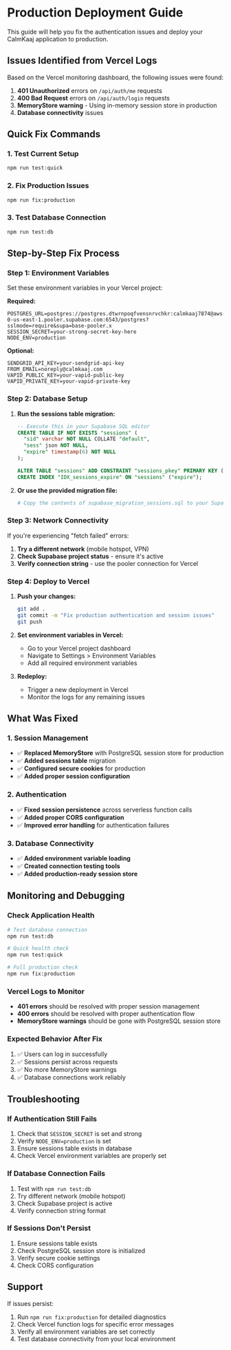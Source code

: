 # Production Deployment Guide

This guide will help you fix the authentication issues and deploy your CalmKaaj application to production.

## Issues Identified from Vercel Logs

Based on the Vercel monitoring dashboard, the following issues were found:

1. **401 Unauthorized** errors on `/api/auth/me` requests
2. **400 Bad Request** errors on `/api/auth/login` requests  
3. **MemoryStore warning** - Using in-memory session store in production
4. **Database connectivity** issues

## Quick Fix Commands

### 1. Test Current Setup
```bash
npm run test:quick
```

### 2. Fix Production Issues
```bash
npm run fix:production
```

### 3. Test Database Connection
```bash
npm run test:db
```

## Step-by-Step Fix Process

### Step 1: Environment Variables

Set these environment variables in your Vercel project:

**Required:**
```
POSTGRES_URL=postgres://postgres.dtwrnpoqfvensnrvchkr:calmkaaj7874@aws-0-us-east-1.pooler.supabase.com:6543/postgres?sslmode=require&supa=base-pooler.x
SESSION_SECRET=your-strong-secret-key-here
NODE_ENV=production
```

**Optional:**
```
SENDGRID_API_KEY=your-sendgrid-api-key
FROM_EMAIL=noreply@calmkaaj.com
VAPID_PUBLIC_KEY=your-vapid-public-key
VAPID_PRIVATE_KEY=your-vapid-private-key
```

### Step 2: Database Setup

1. **Run the sessions table migration:**
   ```sql
   -- Execute this in your Supabase SQL editor
   CREATE TABLE IF NOT EXISTS "sessions" (
     "sid" varchar NOT NULL COLLATE "default",
     "sess" json NOT NULL,
     "expire" timestamp(6) NOT NULL
   );
   
   ALTER TABLE "sessions" ADD CONSTRAINT "sessions_pkey" PRIMARY KEY ("sid");
   CREATE INDEX "IDX_sessions_expire" ON "sessions" ("expire");
   ```

2. **Or use the provided migration file:**
   ```bash
   # Copy the contents of supabase_migration_sessions.sql to your Supabase SQL editor
   ```

### Step 3: Network Connectivity

If you're experiencing "fetch failed" errors:

1. **Try a different network** (mobile hotspot, VPN)
2. **Check Supabase project status** - ensure it's active
3. **Verify connection string** - use the pooler connection for Vercel

### Step 4: Deploy to Vercel

1. **Push your changes:**
   ```bash
   git add .
   git commit -m "Fix production authentication and session issues"
   git push
   ```

2. **Set environment variables in Vercel:**
   - Go to your Vercel project dashboard
   - Navigate to Settings > Environment Variables
   - Add all required environment variables

3. **Redeploy:**
   - Trigger a new deployment in Vercel
   - Monitor the logs for any remaining issues

## What Was Fixed

### 1. Session Management
- ✅ **Replaced MemoryStore** with PostgreSQL session store for production
- ✅ **Added sessions table** migration
- ✅ **Configured secure cookies** for production
- ✅ **Added proper session configuration**

### 2. Authentication
- ✅ **Fixed session persistence** across serverless function calls
- ✅ **Added proper CORS configuration**
- ✅ **Improved error handling** for authentication failures

### 3. Database Connectivity
- ✅ **Added environment variable loading**
- ✅ **Created connection testing tools**
- ✅ **Added production-ready session store**

## Monitoring and Debugging

### Check Application Health
```bash
# Test database connection
npm run test:db

# Quick health check
npm run test:quick

# Full production check
npm run fix:production
```

### Vercel Logs to Monitor
- **401 errors** should be resolved with proper session management
- **400 errors** should be resolved with proper authentication flow
- **MemoryStore warnings** should be gone with PostgreSQL session store

### Expected Behavior After Fix
1. ✅ Users can log in successfully
2. ✅ Sessions persist across requests
3. ✅ No more MemoryStore warnings
4. ✅ Database connections work reliably

## Troubleshooting

### If Authentication Still Fails
1. Check that `SESSION_SECRET` is set and strong
2. Verify `NODE_ENV=production` is set
3. Ensure sessions table exists in database
4. Check Vercel environment variables are properly set

### If Database Connection Fails
1. Test with `npm run test:db`
2. Try different network (mobile hotspot)
3. Check Supabase project is active
4. Verify connection string format

### If Sessions Don't Persist
1. Ensure sessions table exists
2. Check PostgreSQL session store is initialized
3. Verify secure cookie settings
4. Check CORS configuration

## Support

If issues persist:
1. Run `npm run fix:production` for detailed diagnostics
2. Check Vercel function logs for specific error messages
3. Verify all environment variables are set correctly
4. Test database connectivity from your local environment 